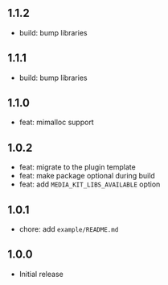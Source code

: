 ## 1.1.2

- build: bump libraries

## 1.1.1

- build: bump libraries

## 1.1.0

- feat: mimalloc support

## 1.0.2

- feat: migrate to the plugin template
- feat: make package optional during build
- feat: add `MEDIA_KIT_LIBS_AVAILABLE` option

## 1.0.1

- chore: add `example/README.md`

## 1.0.0

- Initial release
